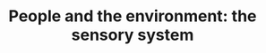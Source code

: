 ---
learningObjectiveId: "040.02.02"
parentId: "040.02"
title: "People and the environment: the sensory system"
---